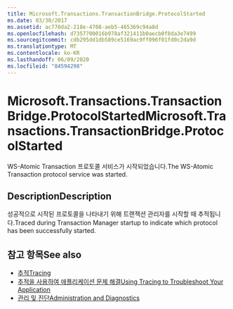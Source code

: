 ```yaml
---
title: Microsoft.Transactions.TransactionBridge.ProtocolStarted
ms.date: 03/30/2017
ms.assetid: ac770da2-218e-4708-aeb5-465369c94a8d
ms.openlocfilehash: d7357700016b978af321411b0aecb0f8da3e7499
ms.sourcegitcommit: cdb295dd1db589ce5169ac9ff096f01fd0c2da9d
ms.translationtype: MT
ms.contentlocale: ko-KR
ms.lasthandoff: 06/09/2020
ms.locfileid: "84594298"
---
```

# <a name="microsofttransactionstransactionbridgeprotocolstarted"></a><span data-ttu-id="3b1d4-102">Microsoft.Transactions.TransactionBridge.ProtocolStarted</span><span class="sxs-lookup"><span data-stu-id="3b1d4-102">Microsoft.Transactions.TransactionBridge.ProtocolStarted</span></span>
<span data-ttu-id="3b1d4-103">WS-Atomic Transaction 프로토콜 서비스가 시작되었습니다.</span><span class="sxs-lookup"><span data-stu-id="3b1d4-103">The WS-Atomic Transaction protocol service was started.</span></span>  
  
## <a name="description"></a><span data-ttu-id="3b1d4-104">Description</span><span class="sxs-lookup"><span data-stu-id="3b1d4-104">Description</span></span>  
 <span data-ttu-id="3b1d4-105">성공적으로 시작된 프로토콜을 나타내기 위해 트랜잭션 관리자를 시작할 때 추적됩니다.</span><span class="sxs-lookup"><span data-stu-id="3b1d4-105">Traced during Transaction Manager startup to indicate which protocol has been successfully started.</span></span>  
  
## <a name="see-also"></a><span data-ttu-id="3b1d4-106">참고 항목</span><span class="sxs-lookup"><span data-stu-id="3b1d4-106">See also</span></span>

- [<span data-ttu-id="3b1d4-107">추적</span><span class="sxs-lookup"><span data-stu-id="3b1d4-107">Tracing</span></span>](index.md)
- [<span data-ttu-id="3b1d4-108">추적을 사용하여 애플리케이션 문제 해결</span><span class="sxs-lookup"><span data-stu-id="3b1d4-108">Using Tracing to Troubleshoot Your Application</span></span>](using-tracing-to-troubleshoot-your-application.md)
- [<span data-ttu-id="3b1d4-109">관리 및 진단</span><span class="sxs-lookup"><span data-stu-id="3b1d4-109">Administration and Diagnostics</span></span>](../index.md)
